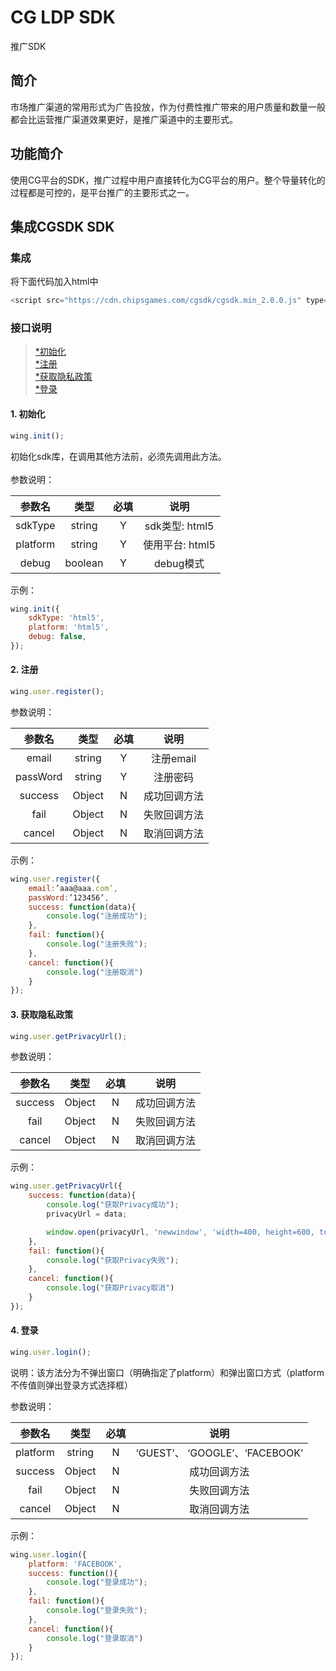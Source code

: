 CG LDP SDK
==== 
推广SDK

## 简介
市场推广渠道的常用形式为广告投放，作为付费性推广带来的用户质量和数量一般都会比运营推广渠道效果更好，是推广渠道中的主要形式。

## 功能简介
使用CG平台的SDK，推广过程中用户直接转化为CG平台的用户。整个导量转化的过程都是可控的，是平台推广的主要形式之一。

## 集成CGSDK SDK
### 集成
将下面代码加入html中
```javascript
<script src="https://cdn.chipsgames.com/cgsdk/cgsdk.min_2.0.0.js" type="text/javascript"></script>
```
### 接口说明
>[*初始化](#1-初始化)\
>[*注册](#2-注册)\
>[*获取隐私政策](#3-获取隐私政策)\
>[*登录](#4-登录)

#### 1. 初始化
```javascript
wing.init();
```
初始化sdk库，在调用其他方法前，必须先调用此方法。<br> 
<br> 
参数说明：

| 参数名 | 类型  | 必填  | 说明  |
|:----------:|:----------:|:---------:|:---------:|
| sdkType | string  | Y  | sdk类型: html5  |
| platform | string  | Y  | 使用平台: html5  |
| debug | boolean  | Y  | debug模式  |

示例：
```javascript
wing.init({
    sdkType: 'html5',
    platform: 'html5',
    debug: false,
});

``` 
#### 2. 注册
```javascript
wing.user.register();
```
参数说明：

| 参数名 | 类型  | 必填  | 说明  |
|:----------:|:----------:|:---------:|:---------:|
| email | string  | Y  | 注册email |
| passWord | string  | Y  | 注册密码 |
| success | Object  | N  | 成功回调方法  |
| fail | Object  | N  | 失败回调方法  |
| cancel | Object  | N  | 取消回调方法  |

示例：
```javascript
wing.user.register({
    email:’aaa@aaa.com’,
    passWord:’123456’,
    success: function(data){ 
        console.log("注册成功");
    },
    fail: function(){
        console.log("注册失败");
    },
    cancel: function(){
        console.log("注册取消")
    }
});
```

#### 3. 获取隐私政策
```javascript
wing.user.getPrivacyUrl();
```
参数说明：

| 参数名 | 类型  | 必填  | 说明  |
|:----------:|:----------:|:---------:|:---------:|
| success | Object  | N  | 成功回调方法  |
| fail | Object  | N  | 失败回调方法  |
| cancel | Object  | N  | 取消回调方法  |

示例：
```javascript
wing.user.getPrivacyUrl({
    success: function(data){ 
        console.log("获取Privacy成功");
        privacyUrl = data;

        window.open(privacyUrl, 'newwindow', 'width=400, height=600, top=' + iTop + ',left=' + iLeft + ', toolbar=no, menubar=no, scrollbars=no, resizable=no,location=no, status=no');
    },
    fail: function(){
        console.log("获取Privacy失败");
    },
    cancel: function(){
        console.log("获取Privacy取消")
    }
});

```

#### 4. 登录
```javascript
wing.user.login();
```
说明：该方法分为不弹出窗口（明确指定了platform）和弹出窗口方式（platform不传值则弹出登录方式选择框）

参数说明：

| 参数名 | 类型  | 必填  | 说明  |
|:----------:|:----------:|:---------:|:---------:|
| platform | string  | N  | ‘GUEST’、 ‘GOOGLE’、‘FACEBOOK’ |
| success | Object  | N  | 成功回调方法  |
| fail | Object  | N  | 失败回调方法  |
| cancel | Object  | N  | 取消回调方法  |

示例：
```javascript
wing.user.login({
    platform: 'FACEBOOK',
    success: function(){
        console.log("登录成功");
    },
    fail: function(){
        console.log("登录失败");
    },
    cancel: function(){
        console.log("登录取消")
    }
});
```
